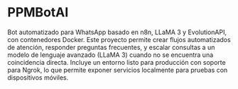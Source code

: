 # PPMBotAI
Bot automatizado para WhatsApp basado en n8n, LLaMA 3 y EvolutionAPI, con contenedores Docker. Este proyecto permite crear flujos automatizados de atención, responder preguntas frecuentes, y escalar consultas a un modelo de lenguaje avanzado (LLaMA 3) cuando no se encuentra una coincidencia directa.  Incluye un entorno listo para producción con soporte para Ngrok, lo que permite exponer servicios localmente para pruebas con dispositivos móviles.
